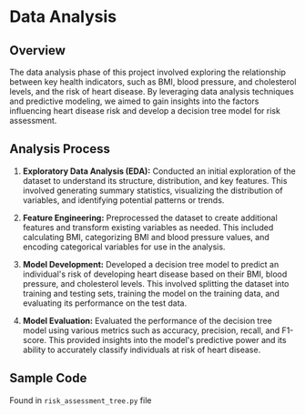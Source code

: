 # Data Analysis

## Overview

The data analysis phase of this project involved exploring the relationship between key health indicators, such as BMI, blood pressure, and cholesterol levels, and the risk of heart disease. By leveraging data analysis techniques and predictive modeling, we aimed to gain insights into the factors influencing heart disease risk and develop a decision tree model for risk assessment.

## Analysis Process

1. **Exploratory Data Analysis (EDA):** Conducted an initial exploration of the dataset to understand its structure, distribution, and key features. This involved generating summary statistics, visualizing the distribution of variables, and identifying potential patterns or trends.

2. **Feature Engineering:** Preprocessed the dataset to create additional features and transform existing variables as needed. This included calculating BMI, categorizing BMI and blood pressure values, and encoding categorical variables for use in the analysis.

3. **Model Development:** Developed a decision tree model to predict an individual's risk of developing heart disease based on their BMI, blood pressure, and cholesterol levels. This involved splitting the dataset into training and testing sets, training the model on the training data, and evaluating its performance on the test data.

4. **Model Evaluation:** Evaluated the performance of the decision tree model using various metrics such as accuracy, precision, recall, and F1-score. This provided insights into the model's predictive power and its ability to accurately classify individuals at risk of heart disease.

## Sample Code

Found in `risk_assessment_tree.py` file

